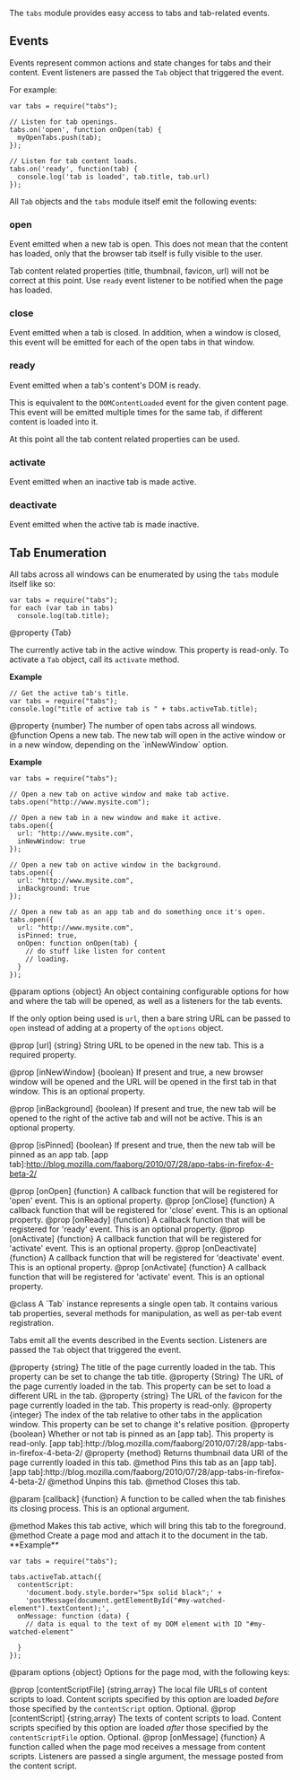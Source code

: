 <!-- contributed by Dietrich Ayala [dietrich@mozilla.com]  -->
<!-- edited by Noelle Murata [fiveinchpixie@gmail.com]  -->


The `tabs` module provides easy access to tabs and tab-related events.

Events
------

Events represent common actions and state changes for tabs and their content.
Event listeners are passed the `Tab` object that triggered the event.

For example:

    var tabs = require("tabs");

    // Listen for tab openings.
    tabs.on('open', function onOpen(tab) {
      myOpenTabs.push(tab);
    });

    // Listen for tab content loads.
    tabs.on('ready', function(tab) {
      console.log('tab is loaded', tab.title, tab.url)
    });

All `Tab` objects and the `tabs` module itself emit the following events:

### open ###
Event emitted when a new tab is open.
This does not mean that the content has loaded, only that the browser tab
itself is fully visible to the user.

Tab content related properties (title, thumbnail, favicon, url) will not
be correct at this point. Use `ready` event listener to be notified when the
page has loaded.

### close ###
Event emitted when a tab is closed. In addition, when a window is closed,
this event will be emitted for each of the open tabs in that window.

### ready ###
Event emitted when a tab's content's DOM is ready.

This is equivalent to the `DOMContentLoaded` event for the given content page.
This event will be emitted multiple times for the same tab, if different content
is loaded into it.

At this point all the tab content related properties can be used.

### activate ###
Event emitted when an inactive tab is made active.

### deactivate ###
Event emitted when the active tab is made inactive.

Tab Enumeration
---------------

All tabs across all windows can be enumerated by using the `tabs` module itself
like so:

    var tabs = require("tabs");
    for each (var tab in tabs)
      console.log(tab.title);

<api name="activeTab">
@property {Tab}

The currently active tab in the active window. This property is read-only. To
activate a `Tab` object, call its `activate` method.

**Example**

    // Get the active tab's title.
    var tabs = require("tabs");
    console.log("title of active tab is " + tabs.activeTab.title);
</api>

<api name="length">
@property {number}
The number of open tabs across all windows.
</api>

<api name="open">
@function
Opens a new tab. The new tab will open in the active window or in a new window,
depending on the `inNewWindow` option.

**Example**

    var tabs = require("tabs");

    // Open a new tab on active window and make tab active.
    tabs.open("http://www.mysite.com");

    // Open a new tab in a new window and make it active.
    tabs.open({
      url: "http://www.mysite.com",
      inNewWindow: true
    });

    // Open a new tab on active window in the background.
    tabs.open({
      url: "http://www.mysite.com",
      inBackground: true
    });

    // Open a new tab as an app tab and do something once it's open.
    tabs.open({
      url: "http://www.mysite.com",
      isPinned: true,
      onOpen: function onOpen(tab) {
        // do stuff like listen for content
        // loading.
      }
    });

@param options {object}
An object containing configurable options for how and where the tab will be
opened, as well as a listeners for the tab events.

If the only option being used is `url`, then a bare string URL can be passed to
`open` instead of adding at a property of the `options` object.

@prop [url] {string}
String URL to be opened in the new tab.
This is a required property.

@prop [inNewWindow] {boolean}
If present and true, a new browser window will be opened and the URL will be
opened in the first tab in that window. This is an optional property.

@prop [inBackground] {boolean}
If present and true, the new tab will be opened to the right of the active tab
and will not be active. This is an optional property.

@prop [isPinned] {boolean}
If present and true, then the new tab will be pinned as an app tab.
[app tab]:http://blog.mozilla.com/faaborg/2010/07/28/app-tabs-in-firefox-4-beta-2/

@prop [onOpen] {function}
A callback function that will be registered for 'open' event.
This is an optional property.
@prop [onClose] {function}
A callback function that will be registered for 'close' event.
This is an optional property.
@prop [onReady] {function}
A callback function that will be registered for 'ready' event.
This is an optional property.
@prop [onActivate] {function}
A callback function that will be registered for 'activate' event.
This is an optional property.
@prop [onDeactivate] {function}
A callback function that will be registered for 'deactivate' event.
This is an optional property.
@prop [onActivate] {function}
A callback function that will be registered for 'activate' event.
This is an optional property.
</api>

<api name="Tab">
@class
A `Tab` instance represents a single open tab. It contains various tab
properties, several methods for manipulation, as well as per-tab event
registration.

Tabs emit all the events described in the Events section. Listeners are
passed the `Tab` object that triggered the event.

<api name="title">
@property {string}
The title of the page currently loaded in the tab.
This property can be set to change the tab title.
</api>

<api name="url">
@property {String}
The URL of the page currently loaded in the tab.
This property can be set to load a different URL in the tab.
</api>

<api name="favicon">
@property {string}
The URL of the favicon for the page currently loaded in the tab.
This property is read-only.
</api>

<api name="index">
@property {integer}
The index of the tab relative to other tabs in the application window.
This property can be set to change it's relative position.
</api>

<api name="isPinned">
@property {boolean}
Whether or not tab is pinned as an [app tab].
This property is read-only.
[app tab]:http://blog.mozilla.com/faaborg/2010/07/28/app-tabs-in-firefox-4-beta-2/
</api>

<api name="getThumbnail">
@property {method}
Returns thumbnail data URI of the page currently loaded in this tab.
</api>

<api name="pin">
@method
Pins this tab as an [app tab].
[app tab]:http://blog.mozilla.com/faaborg/2010/07/28/app-tabs-in-firefox-4-beta-2/
</api>

<api name="unpin">
@method
Unpins this tab.
</api>

<api name="close">
@method
Closes this tab.

@param [callback] {function}
A function to be called when the tab finishes its closing process.
This is an optional argument.
</api>

<api name="activate">
@method
Makes this tab active, which will bring this tab to the foreground.
</api>

<api name="attach">
@method
  Create a page mod and attach it to the document in the tab.
**Example**

    var tabs = require("tabs");
    
    tabs.activeTab.attach({
      contentScript: 
        'document.body.style.border="5px solid black";' +
        'postMessage(document.getElementById("#my-watched-element").textContent);',
      onMessage: function (data) {
        // data is equal to the text of my DOM element with ID "#my-watched-element"
        
      }
    });
    
@param options {object}
  Options for the page mod, with the following keys:

@prop [contentScriptFile] {string,array}
    The local file URLs of content scripts to load.  Content scripts specified
    by this option are loaded *before* those specified by the `contentScript`
    option. Optional.
@prop [contentScript] {string,array}
    The texts of content scripts to load.  Content scripts specified by this
    option are loaded *after* those specified by the `contentScriptFile` option.
    Optional.
@prop [onMessage] {function}
    A function called when the page mod receives a message from content scripts. 
    Listeners are passed a single argument, the message posted from the 
    content script.
</api>

</api>

